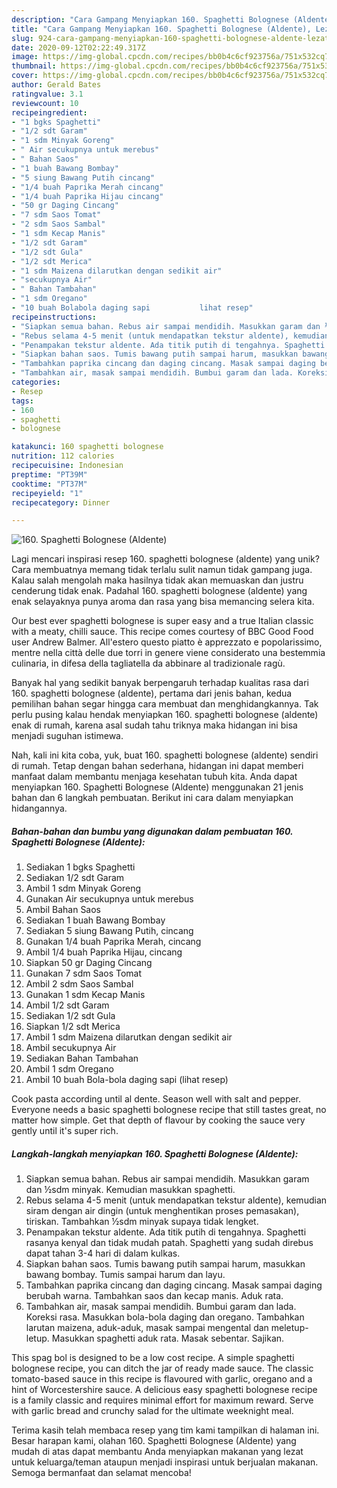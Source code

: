 ```yaml
---
description: "Cara Gampang Menyiapkan 160. Spaghetti Bolognese (Aldente), Lezat"
title: "Cara Gampang Menyiapkan 160. Spaghetti Bolognese (Aldente), Lezat"
slug: 924-cara-gampang-menyiapkan-160-spaghetti-bolognese-aldente-lezat
date: 2020-09-12T02:22:49.317Z
image: https://img-global.cpcdn.com/recipes/bb0b4c6cf923756a/751x532cq70/160-spaghetti-bolognese-aldente-foto-resep-utama.jpg
thumbnail: https://img-global.cpcdn.com/recipes/bb0b4c6cf923756a/751x532cq70/160-spaghetti-bolognese-aldente-foto-resep-utama.jpg
cover: https://img-global.cpcdn.com/recipes/bb0b4c6cf923756a/751x532cq70/160-spaghetti-bolognese-aldente-foto-resep-utama.jpg
author: Gerald Bates
ratingvalue: 3.1
reviewcount: 10
recipeingredient:
- "1 bgks Spaghetti"
- "1/2 sdt Garam"
- "1 sdm Minyak Goreng"
- " Air secukupnya untuk merebus"
- " Bahan Saos"
- "1 buah Bawang Bombay"
- "5 siung Bawang Putih cincang"
- "1/4 buah Paprika Merah cincang"
- "1/4 buah Paprika Hijau cincang"
- "50 gr Daging Cincang"
- "7 sdm Saos Tomat"
- "2 sdm Saos Sambal"
- "1 sdm Kecap Manis"
- "1/2 sdt Garam"
- "1/2 sdt Gula"
- "1/2 sdt Merica"
- "1 sdm Maizena dilarutkan dengan sedikit air"
- "secukupnya Air"
- " Bahan Tambahan"
- "1 sdm Oregano"
- "10 buah Bolabola daging sapi           lihat resep"
recipeinstructions:
- "Siapkan semua bahan. Rebus air sampai mendidih. Masukkan garam dan ½sdm minyak. Kemudian masukkan spaghetti."
- "Rebus selama 4-5 menit (untuk mendapatkan tekstur aldente), kemudian siram dengan air dingin (untuk menghentikan proses pemasakan), tiriskan. Tambahkan ½sdm minyak supaya tidak lengket."
- "Penampakan tekstur aldente. Ada titik putih di tengahnya. Spaghetti rasanya kenyal dan tidak mudah patah. Spaghetti yang sudah direbus dapat tahan 3-4 hari di dalam kulkas."
- "Siapkan bahan saos. Tumis bawang putih sampai harum, masukkan bawang bombay. Tumis sampai harum dan layu."
- "Tambahkan paprika cincang dan daging cincang. Masak sampai daging berubah warna. Tambahkan saos dan kecap manis. Aduk rata."
- "Tambahkan air, masak sampai mendidih. Bumbui garam dan lada. Koreksi rasa. Masukkan bola-bola daging dan oregano. Tambahkan larutan maizena, aduk-aduk, masak sampai mengental dan meletup-letup. Masukkan spaghetti aduk rata. Masak sebentar. Sajikan."
categories:
- Resep
tags:
- 160
- spaghetti
- bolognese

katakunci: 160 spaghetti bolognese 
nutrition: 112 calories
recipecuisine: Indonesian
preptime: "PT39M"
cooktime: "PT37M"
recipeyield: "1"
recipecategory: Dinner

---
```



![160. Spaghetti Bolognese (Aldente)](https://img-global.cpcdn.com/recipes/bb0b4c6cf923756a/751x532cq70/160-spaghetti-bolognese-aldente-foto-resep-utama.jpg)

Lagi mencari inspirasi resep 160. spaghetti bolognese (aldente) yang unik? Cara membuatnya memang tidak terlalu sulit namun tidak gampang juga. Kalau salah mengolah maka hasilnya tidak akan memuaskan dan justru cenderung tidak enak. Padahal 160. spaghetti bolognese (aldente) yang enak selayaknya punya aroma dan rasa yang bisa memancing selera kita.

Our best ever spaghetti bolognese is super easy and a true Italian classic with a meaty, chilli sauce. This recipe comes courtesy of BBC Good Food user Andrew Balmer. All&#39;estero questo piatto è apprezzato e popolarissimo, mentre nella città delle due torri in genere viene considerato una bestemmia culinaria, in difesa della tagliatella da abbinare al tradizionale ragù.

Banyak hal yang sedikit banyak berpengaruh terhadap kualitas rasa dari 160. spaghetti bolognese (aldente), pertama dari jenis bahan, kedua pemilihan bahan segar hingga cara membuat dan menghidangkannya. Tak perlu pusing kalau hendak menyiapkan 160. spaghetti bolognese (aldente) enak di rumah, karena asal sudah tahu triknya maka hidangan ini bisa menjadi suguhan istimewa.


Nah, kali ini kita coba, yuk, buat 160. spaghetti bolognese (aldente) sendiri di rumah. Tetap dengan bahan sederhana, hidangan ini dapat memberi manfaat dalam membantu menjaga kesehatan tubuh kita. Anda dapat menyiapkan 160. Spaghetti Bolognese (Aldente) menggunakan 21 jenis bahan dan 6 langkah pembuatan. Berikut ini cara dalam menyiapkan hidangannya.

<!--inarticleads1-->

##### Bahan-bahan dan bumbu yang digunakan dalam pembuatan 160. Spaghetti Bolognese (Aldente):

1. Sediakan 1 bgks Spaghetti
1. Sediakan 1/2 sdt Garam
1. Ambil 1 sdm Minyak Goreng
1. Gunakan  Air secukupnya untuk merebus
1. Ambil  Bahan Saos
1. Sediakan 1 buah Bawang Bombay
1. Sediakan 5 siung Bawang Putih, cincang
1. Gunakan 1/4 buah Paprika Merah, cincang
1. Ambil 1/4 buah Paprika Hijau, cincang
1. Siapkan 50 gr Daging Cincang
1. Gunakan 7 sdm Saos Tomat
1. Ambil 2 sdm Saos Sambal
1. Gunakan 1 sdm Kecap Manis
1. Ambil 1/2 sdt Garam
1. Sediakan 1/2 sdt Gula
1. Siapkan 1/2 sdt Merica
1. Ambil 1 sdm Maizena dilarutkan dengan sedikit air
1. Ambil secukupnya Air
1. Sediakan  Bahan Tambahan
1. Ambil 1 sdm Oregano
1. Ambil 10 buah Bola-bola daging sapi           (lihat resep)


Cook pasta according until al dente. Season well with salt and pepper. Everyone needs a basic spaghetti bolognese recipe that still tastes great, no matter how simple. Get that depth of flavour by cooking the sauce very gently until it&#39;s super rich. 

<!--inarticleads2-->

##### Langkah-langkah menyiapkan 160. Spaghetti Bolognese (Aldente):

1. Siapkan semua bahan. Rebus air sampai mendidih. Masukkan garam dan ½sdm minyak. Kemudian masukkan spaghetti.
1. Rebus selama 4-5 menit (untuk mendapatkan tekstur aldente), kemudian siram dengan air dingin (untuk menghentikan proses pemasakan), tiriskan. Tambahkan ½sdm minyak supaya tidak lengket.
1. Penampakan tekstur aldente. Ada titik putih di tengahnya. Spaghetti rasanya kenyal dan tidak mudah patah. Spaghetti yang sudah direbus dapat tahan 3-4 hari di dalam kulkas.
1. Siapkan bahan saos. Tumis bawang putih sampai harum, masukkan bawang bombay. Tumis sampai harum dan layu.
1. Tambahkan paprika cincang dan daging cincang. Masak sampai daging berubah warna. Tambahkan saos dan kecap manis. Aduk rata.
1. Tambahkan air, masak sampai mendidih. Bumbui garam dan lada. Koreksi rasa. Masukkan bola-bola daging dan oregano. Tambahkan larutan maizena, aduk-aduk, masak sampai mengental dan meletup-letup. Masukkan spaghetti aduk rata. Masak sebentar. Sajikan.


This spag bol is designed to be a low cost recipe. A simple spaghetti bolognese recipe, you can ditch the jar of ready made sauce. The classic tomato-based sauce in this recipe is flavoured with garlic, oregano and a hint of Worcestershire sauce. A delicious easy spaghetti bolognese recipe is a family classic and requires minimal effort for maximum reward. Serve with garlic bread and crunchy salad for the ultimate weeknight meal. 

Terima kasih telah membaca resep yang tim kami tampilkan di halaman ini. Besar harapan kami, olahan 160. Spaghetti Bolognese (Aldente) yang mudah di atas dapat membantu Anda menyiapkan makanan yang lezat untuk keluarga/teman ataupun menjadi inspirasi untuk berjualan makanan. Semoga bermanfaat dan selamat mencoba!

